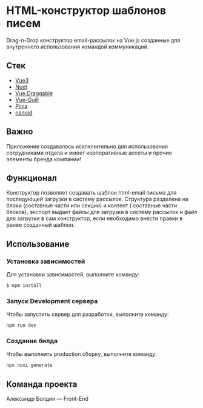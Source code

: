 # HTML-конструктор шаблонов писем
Drag-n-Drop конструктор email-рассылок на Vue.js созданные для внутреннего использования командой коммуникаций.


## Стек
- [Vue3](https://v3.ru.vuejs.org/)
- [Nuxt](https://nuxt.com/)
- [Vue.Draggable](https://github.com/SortableJS/Vue.Draggable)
- [Vue-Quill](https://vueup.github.io/vue-quill/)
- [Pinia](https://pinia.vuejs.org/)
- [nanoid](https://www.npmjs.com/package/nanoid)

## Важно
Приложение создавалось исключительно дял использования сотрудниками отдела и имеет корпоративные ассеты и прочие элементы бренда компании!

## Функционал 
Конструктор позволяет создавать шаблон html-email письма для последующей загрузки в систему рассылок. Структура разделена на блоки (составные части или секции) и контент ( составные части блоков), экспорт выдает файлы для загрузки в систему рассылок и файл для загрузки в сам конструктор, если необходимо внести правки в ранее созданный шаблон.

## Использование


### Установка зависимостей
Для установки зависимостей, выполните команду:
```sh
$ npm install
```

### Запуск Development сервера
Чтобы запустить сервер для разработки, выполните команду:
```sh
npm run dev
```

### Создание билда
Чтобы выполнить production сборку, выполните команду: 
```sh
npx nuxi generate
```

## Команда проекта
Александр Болдин — Front-End
